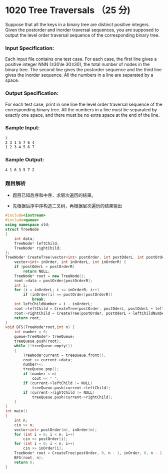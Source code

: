 # 1020 Tree Traversals （25 分)

Suppose that all the keys in a binary tree are distinct positive integers. Given the postorder and inorder traversal sequences, you are supposed to output the level order traversal sequence of the corresponding binary tree.

### Input Specification:

Each input file contains one test case. For each case, the first line gives a positive integer NNN (≤30\\le 30≤30), the total number of nodes in the binary tree. The second line gives the postorder sequence and the third line gives the inorder sequence. All the numbers in a line are separated by a space.

### Output Specification:

For each test case, print in one line the level order traversal sequence of the corresponding binary tree. All the numbers in a line must be separated by exactly one space, and there must be no extra space at the end of the line.

### Sample Input:

    7
    2 3 1 5 7 6 4
    1 2 3 4 5 6 7
    

### Sample Output:

    4 1 6 3 5 7 2

### 题目解析

- 题目已知后序和中序，求层次遍历的结果。

- 先根据后序中序构造二叉树，再根据层次遍历的结果输出

```C++
#include<iostream>
#include<queue>
using namespace std;
struct TreeNode
{
	int data;
	TreeNode* leftChild;
	TreeNode* rightChild;
};
TreeNode* CreateTree(vector<int> postOrder, int postOderL, int postOrderR, 
	vector<int> inOrder, int inOrderL, int inOrderR) {
	if (postOderL > postOrderR)
		return NULL;
	TreeNode* root = new TreeNode();
	root->data = postOrder[postOrderR];
	int i;
	for (i = inOrderL; i <= inOrderR; i++)
		if (inOrder[i] == postOrder[postOrderR])
			break;
	int leftChildNumber = i - inOrderL;
	root->leftChild = CreateTree(postOrder, postOderL, postOderL + leftChildNumber - 1, inOrder, inOrderL, i - 1);
	root->rightChild = CreateTree(postOrder, postOderL + leftChildNumber, postOrderR - 1, inOrder, i + 1, inOrderR);
	return root;
}
void BFS(TreeNode*root,int n) {
	int number = 0;
	queue<TreeNode*> treeQueue;
	treeQueue.push(root);
	while (!treeQueue.empty())
	{
		TreeNode*current = treeQueue.front();
		cout << current->data;
		number++;
		treeQueue.pop();
		if (number < n)
			cout << " ";
		if (current->leftChild != NULL)
			treeQueue.push(current->leftChild);
		if (current->rightChild != NULL)
			treeQueue.push(current->rightChild);
	}
}
int main()
{
	int n;
	cin >> n;
	vector<int> postOrder(n), inOrder(n);
	for (int i = 0; i < n; i++)
		cin >> postOrder[i];
	for (int i = 0; i < n; i++)
		cin >> inOrder[i];
	TreeNode* root = CreateTree(postOrder, 0, n - 1, inOrder, 0, n - 1);
	BFS(root, n);
	return 0;
}
```